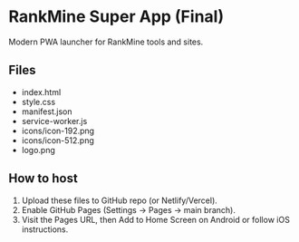 
# RankMine Super App (Final)

Modern PWA launcher for RankMine tools and sites.

## Files
- index.html
- style.css
- manifest.json
- service-worker.js
- icons/icon-192.png
- icons/icon-512.png
- logo.png

## How to host
1. Upload these files to GitHub repo (or Netlify/Vercel).
2. Enable GitHub Pages (Settings -> Pages -> main branch).
3. Visit the Pages URL, then Add to Home Screen on Android or follow iOS instructions.
